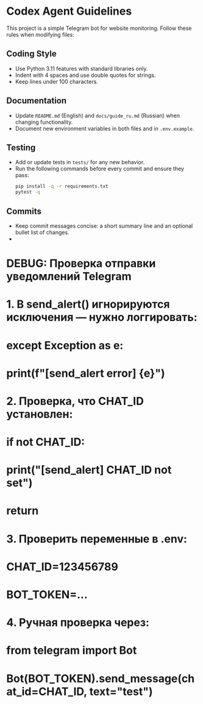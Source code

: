 # Codex Agent Guidelines

This project is a simple Telegram bot for website monitoring.
Follow these rules when modifying files:

## Coding Style
- Use Python 3.11 features with standard libraries only.
- Indent with 4 spaces and use double quotes for strings.
- Keep lines under 100 characters.

## Documentation
- Update `README.md` (English) and `docs/guide_ru.md` (Russian) when changing functionality.
- Document new environment variables in both files and in `.env.example`.

## Testing
- Add or update tests in `tests/` for any new behavior.
- Run the following commands before every commit and ensure they pass:
  ```bash
  pip install -q -r requirements.txt
  pytest -q
  ```

## Commits
- Keep commit messages concise: a short summary line and an optional bullet list of changes.
- 
# DEBUG: Проверка отправки уведомлений Telegram
# 1. В send_alert() игнорируются исключения — нужно логгировать:
#    except Exception as e:
#        print(f"[send_alert error] {e}")
#
# 2. Проверка, что CHAT_ID установлен:
#    if not CHAT_ID:
#        print("[send_alert] CHAT_ID not set")
#        return
#
# 3. Проверить переменные в .env:
#    CHAT_ID=123456789
#    BOT_TOKEN=...
#
# 4. Ручная проверка через:
#    from telegram import Bot
#    Bot(BOT_TOKEN).send_message(chat_id=CHAT_ID, text="test")
